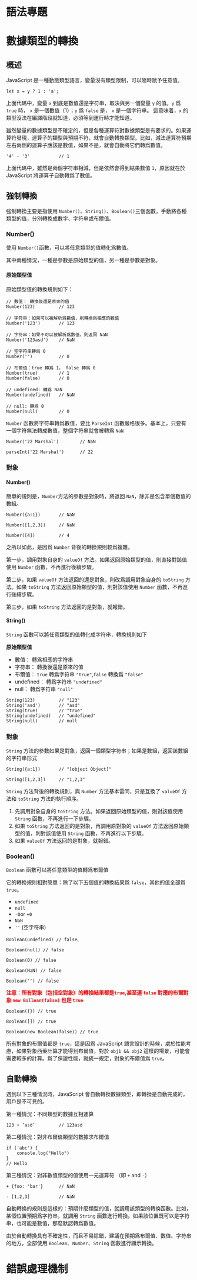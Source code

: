 # 語法專題
# 數據類型的轉換
## 概述
JavaScript 是一種動態類型語言，變量沒有類型限制，可以隨時賦予任意值。
```
let x = y ? 1 : 'a';
```
上面代碼中，變量 `x` 到底是數值還是字符串，取決與另一個變量 `y` 的值。`y` 爲 `true` 時， `x` 是一個數值（1）；`y` 爲 `false` 是， `x` 是一個字符串。 這意味着，`x` 的類型沒法在編譯階段就知道，必須等到運行時才能知道。

雖然變量的數據類型是不確定的，但是各種運算符對數據類型是有要求的。如果運算符發現，運算子的類型與預期不符，就會自動轉換類型。比如，減法運算符預期左右兩側的運算子應該是數值，如果不是，就會自動將它們轉爲數值。
```
'4' - '3'           // 1
```
上面代碼中，雖然是兩個字符串相減，但是依然會得到結果數值 `1`，原因就在於JavaScript 將運算子自動轉爲了數值。

## 強制轉換
強制轉換主要是指使用 `Number()`、`String()`、`Boolean()`三個函數，手動將各種類型的值，分別轉換成數字、字符串或布爾值。

### Number()
使用 `Number()`函數，可以將任意類型的值轉化爲數值。

其中兩種情況，一種是參數是原始類型的值，另一種是參數是對象。

#### 原始類型值
原始類型值的轉換規則如下：
```
// 數值： 轉換後還是原來的值
Number(123)         // 123

// 字符串：如果可以被解析爲數值，則轉換爲相應的數值
Number('123')       // 123

// 字符串：如果不可以被解析爲數值，則返回 NaN
Number('123asd')    // NaN

// 空字符串轉爲 0
Number('')          // 0

// 布爾值：true 轉爲 1， false 轉爲 0
Number(true)        // 1
Number(false)       // 0

// undefined: 轉爲 NaN
Number(undefined)   // NaN

// null: 轉爲 0
Number(null)        // 0
```
`Number` 函數將字符串轉爲數值，要比 `ParseInt` 函數嚴格很多。基本上，只要有一個字符無法轉成數值，整個字符串就會被轉爲 `NaN`

```
Number('22 Marshal')        // NaN

parseInt('22 Marshal')      // 22
```

### 對象
#### Number()
簡單的規則是，`Number`方法的參數是對象時，將返回 `NaN`，除非是包含單個數值的數組。
```
Number({a:1})       // NaN

Number([1,2,3])     // NaN

Number([4])         // 4
```
之所以如此，是因爲 `Number` 背後的轉換規則較爲複雜。

第一步，調用對象自身的 `valueOf` 方法。如果返回原始類型的值，則直接對該值使用 `Number` 函數，不再進行後續步驟。

第二步，如果 `valueOf` 方法返回的還是對象，則改爲調用對象自身的 `toString` 方法。如果 `toString` 方法返回原始類型的值，則對該值使用 `Number` 函數，不再進行後續步驟。

第三步，如果 `toString` 方法返回的是對象，就報錯。

#### String()
`String` 函數可以將任意類型的值轉化成字符串，轉換規則如下

<b>原始類型值</b>
- 數值： 轉爲相應的字符串
- 字符串： 轉換後還是原來的值
- 布爾值： `true` 轉爲字符串  `"true"`,`false` 轉換爲 `"false"`
- undefined： 轉爲字符串 `"undefined"`
- null： 轉爲字符串 `"null"`
```
String(123)         // "123"
String('asd')       // "asd"
String(true)        // "true"
String(undefined)   // "undefined"
String(null)        // null
```

### 對象
`String` 方法的參數如果是對象，返回一個類型字符串；如果是數組，返回該數組的字符串形式
```
String({a:1})       // "[object Object]"

String([1,2,3])     // "1,2,3"
```
`String` 方法背後的轉換規則，與 `Number` 方法基本雷同，只是互換了 `valueOf` 方法和 `toString` 方法的執行順序。

1. 先調用對象自身的 `toString` 方法。如果返回原始類型的值，則對該值使用 `String` 函數，不再進行一下步驟。
2. 如果 `toString` 方法返回的是對象，再調用原對象的 `valueOf` 方法返回原始類型的值，則對該值使用 `String` 函數，不再進行以下步驟。
3. 如果 `valueOf` 方法返回的是對象，就報錯。

### Boolean()
`Boolean` 函數可以將任意類型的值轉爲布爾值

它的轉換規則相對簡單：除了以下五個值的轉換結果爲 `false`，其他的值全部爲 `true`。
- `undefined`
- `null`
- `-0`or `+0`
- `NaN`
- `''` (空字符串)
```
Boolean(undefined) // false、

Boolean(null) // false

Boolean(0) // false

Boolean(NaN) // false

Boolean('') // false
```

<b style="color:red">注意：所有對象（包括空對象）的轉換結果都是`true`,甚至連 `false` 對應的布爾對象 `new Bollean(false)` 也是 `true`</b>
```
Boolean({}) // true

Boolean([]) // true

Boolean(new Boolean(false)) // true
```
所有對象的布爾值都是 `true`，這是因爲 JavaScript 語言設計的時候，處於性能考慮，如果對象西藥計算才能得到布爾值，對於 `obj1 && obj2` 這樣的場景，可能會需要較多的計算。爲了保證性能，就統一規定，對象的布爾值爲 `true`。

## 自動轉換
遇到以下三種情況時，JavaScript 會自動轉換數據類型，即轉換是自動完成的，用戶是不可見的。

第一種情況：不同類型的數據互相運算
```
123 + ‘asd’         // 123asd
```

第二種情況：對非布爾值類型的數據求布爾值
```
if ('abc') {
    console.log("Hello")
}
// Hello
```

第三種情況：對非數值類型的值使用一元運算符 （即 `+` and `-`）
```
+ {foo: 'bar'}      // NaN

- [1,2,3]           // NaN
```
自動轉換的規則是這樣的：預期什麼類型的值，就調用該類型的轉換函數。比如，某個位置預期爲字符串，就調用 `String` 函數進行轉換。如果該位置既可以是字符串，也可能是數值，那麼默認轉爲數值。

由於自動轉換具有不確定性，而且不易除錯，建議在預期爲布爾值、數值、字符串的地方，全部使用 `Boolean`、`Number`、`String` 函數進行顯示轉換。

# 錯誤處理機制
